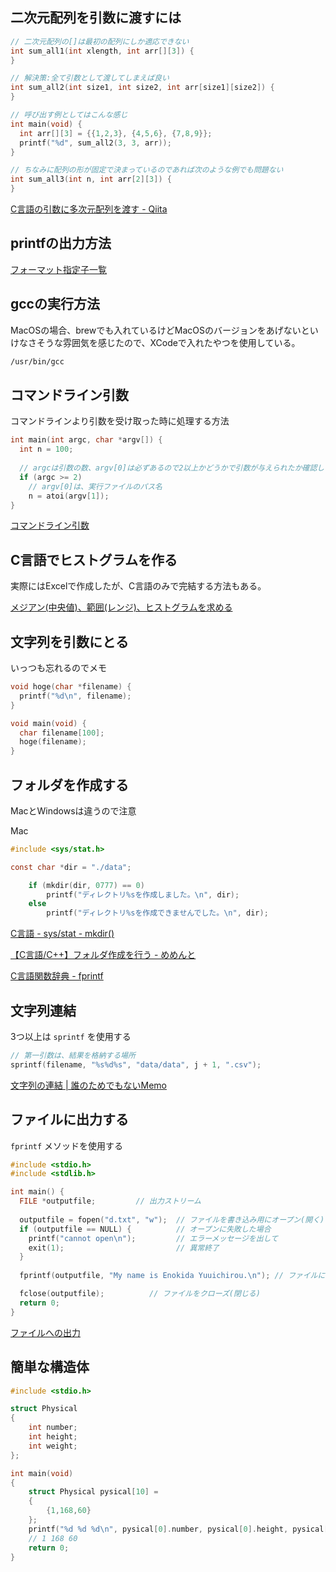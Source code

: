 ## 二次元配列を引数に渡すには

```c
// 二次元配列の[]は最初の配列にしか適応できない
int sum_all1(int xlength, int arr[][3]) {
}

// 解決策:全て引数として渡してしまえば良い
int sum_all2(int size1, int size2, int arr[size1][size2]) {
}

// 呼び出す例としてはこんな感じ
int main(void) {
  int arr[][3] = {{1,2,3}, {4,5,6}, {7,8,9}};
  printf("%d", sum_all2(3, 3, arr));
}

// ちなみに配列の形が固定で決まっているのであれば次のような例でも問題ない
int sum_all3(int n, int arr[2][3]) {
}
```

[C言語の引数に多次元配列を渡す - Qiita](https://qiita.com/Hiraku/items/babed27bc1d750c2e12d)

## printfの出力方法

[フォーマット指定子一覧](https://www.k-cube.co.jp/wakaba/server/format.html)

## gccの実行方法

MacOSの場合、brewでも入れているけどMacOSのバージョンをあげないといけなさそうな雰囲気を感じたので、XCodeで入れたやつを使用している。

```sh
/usr/bin/gcc
```

## コマンドライン引数

コマンドラインより引数を受け取った時に処理する方法

```c
int main(int argc, char *argv[]) {
  int n = 100;
  
  // argcは引数の数、argv[0]は必ずあるので2以上かどうかで引数が与えられたか確認している
  if (argc >= 2)
    // argv[0]は、実行ファイルのパス名
    n = atoi(argv[1]);
}
```

[コマンドライン引数](http://www9.plala.or.jp/sgwr-t/c/sec11-4.html)

## C言語でヒストグラムを作る

実際にはExcelで作成したが、C言語のみで完結する方法もある。

[メジアン(中央値)、範囲(レンジ)、ヒストグラムを求める](http://cgengo.sakura.ne.jp/arg04.html)

## 文字列を引数にとる

いっつも忘れるのでメモ

```c
void hoge(char *filename) {
  printf("%d\n", filename);
}

void main(void) {
  char filename[100];
  hoge(filename);
}
```

## フォルダを作成する

MacとWindowsは違うので注意

Mac

```c
#include <sys/stat.h>

const char *dir = "./data";

    if (mkdir(dir, 0777) == 0)
        printf("ディレクトリ%sを作成しました。\n", dir);
    else
        printf("ディレクトリ%sを作成できませんでした。\n", dir);
```

[C言語 - sys/stat - mkdir()](https://www.loose-info.com/main/memolist/c/lib_sys_stat_mkdir.html)

[【C言語/C++】フォルダ作成を行う - めめんと](https://mementoo.info/archives/787)

[C言語関数辞典 - fprintf](http://www.c-tipsref.com/reference/stdio/fprintf.html)

## 文字列連結

3つ以上は `sprintf` を使用する

```c
// 第一引数は、結果を格納する場所
sprintf(filename, "%s%d%s", "data/data", j + 1, ".csv");
```

[文字列の連結 | 誰のためでもないMemo](http://windyrings.jugem.jp/?eid=801)

## ファイルに出力する

`fprintf` メソッドを使用する

```c
#include <stdio.h> 
#include <stdlib.h>

int main() {
  FILE *outputfile;         // 出力ストリーム
  
  outputfile = fopen("d.txt", "w");  // ファイルを書き込み用にオープン(開く)
  if (outputfile == NULL) {          // オープンに失敗した場合
    printf("cannot open\n");         // エラーメッセージを出して
    exit(1);                         // 異常終了
  }
  
  fprintf(outputfile, "My name is Enokida Yuuichirou.\n"); // ファイルに書く

  fclose(outputfile);          // ファイルをクローズ(閉じる)
  return 0;
}
```

[ファイルへの出力](https://ylb.jp/2006b/proc/fileio/fileoutput.html)

## 簡単な構造体


```c
#include <stdio.h>

struct Physical
{
    int number;
    int height;
    int weight;
};

int main(void)
{
    struct Physical pysical[10] =
    {
        {1,168,60}
    };
    printf("%d %d %d\n", pysical[0].number, pysical[0].height, pysical[0].weight);
    // 1 168 60
    return 0;
}

```
